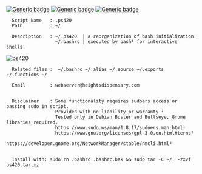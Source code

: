                       

[![Generic badge](https://img.shields.io/badge/.BASHRC-RE~ORGANIZED-<COLOR>.svg)](https://shields.io/)
[![Generic badge](https://img.shields.io/badge/.bash.rc~.ps420~.alias~.source~.exports~.functions-.svg)](https://heightsdispensary.com/)
[![Generic badge](https://img.shields.io/badge/LICENSED-MIT-<COLOR>.svg)](https://shields.io/)


                
      Script Name   : .ps420 
      Path          : ~/.       
      
      Description   : ~/.ps420  | a reorganization of bash initialization.
                      ~/.bashrc | executed by bash¹ for interactive shells.
                                                       

![ps420](https://user-images.githubusercontent.com/10424858/120169570-b687c000-c1c5-11eb-9f9a-886eec682f6b.png)


      Related files :  ~/.bashrc ~/.alias ~/.source ~/.exports ~/.functions ~/

      Email         : webserver@heightsdispensary.com 


      Disclaimer    : Some functionality requires sudoers access or passing sudo in script.
                      Provided with no liability or warranty.² 
                      Tested only in Debian Buster and Bullseye, Gnome libraries required.                      
                      https://www.sudo.ws/man/1.8.17/sudoers.man.html¹
                      https://www.gnu.org/licenses/gpl-3.0.en.html#terms² 
                      https://developer.gnome.org/NetworkManager/stable/nmcli.html³


      Install with: sudo rn .bashrc .bashrc.bak && sudo tar -C ~/. -zxvf ps420.tar.xz




